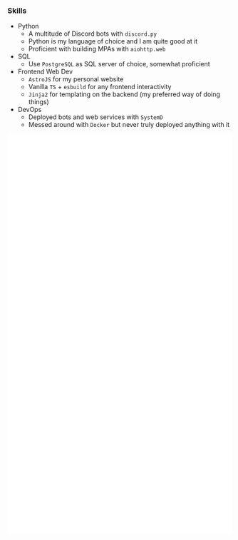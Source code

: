 ### Skills
- Python
  - A multitude of Discord bots with `discord.py`
  - Python is my language of choice and I am quite good at it
  - Proficient with building MPAs with `aiohttp.web`
- SQL
  - Use `PostgreSQL` as SQL server of choice, somewhat proficient
- Frontend Web Dev
  - `AstroJS` for my personal website
  - Vanilla `TS` + `esbuild` for any frontend interactivity
  - `Jinja2` for templating on the backend (my preferred way of doing things)
- DevOps
  - Deployed bots and web services with `SystemD`
  - Messed around with `Docker` but never truly deployed anything with it

![Metrics](https://github.com/meizuflux/meizuflux/blob/main/github-metrics.svg)
